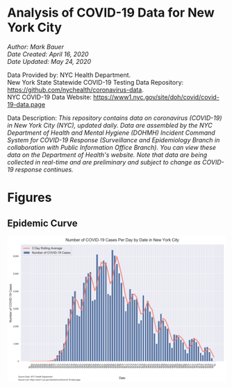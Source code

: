 # Analysis of COVID-19 Data for New York City

*Author: Mark Bauer*  
*Date Created: April 16, 2020*  
*Date Updated: May 24, 2020*

Data Provided by: NYC Health Department.  
New York State Statewide COVID-19 Testing Data Repository:  
https://github.com/nychealth/coronavirus-data.  
NYC COVID-19 Data Website: https://www1.nyc.gov/site/doh/covid/covid-19-data.page


Data Description: *This repository contains data on coronavirus (COVID-19) in New York City (NYC), updated daily. Data are assembled by the NYC Department of Health and Mental Hygiene (DOHMH) Incident Command System for COVID-19 Response (Surveillance and Epidemiology Branch in collaboration with Public Information Office Branch). You can view these data on the Department of Health's website. Note that data are being collected in real-time and are preliminary and subject to change as COVID-19 response continues.*

# Figures


## Epidemic Curve

![epi curve](figures/epi_curve.png)
